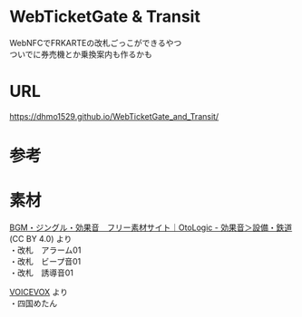 # WebTicketGate & Transit
WebNFCでFRKARTEの改札ごっこができるやつ  
ついでに券売機とか乗換案内も作るかも  

# URL
https://dhmo1529.github.io/WebTicketGate_and_Transit/  

# 参考


# 素材
[BGM・ジングル・効果音　フリー素材サイト｜OtoLogic - 効果音＞設備・鉄道](https://otologic.jp/free/se/facility-railway01.html)(CC BY 4.0) より  
・改札　アラーム01  
・改札　ビープ音01  
・改札　誘導音01  

[VOICEVOX](https://voicevox.hiroshiba.jp) より  
・四国めたん  
